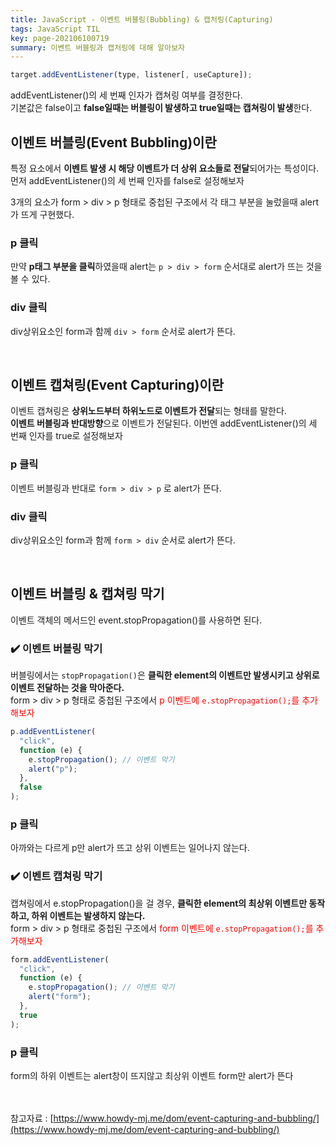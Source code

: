 ```yaml
---
title: JavaScript - 이벤트 버블링(Bubbling) & 캡처링(Capturing)
tags: JavaScript TIL
key: page-202106100719
summary: 이벤트 버블링과 캡처링에 대해 알아보자
---
```


```javascript
target.addEventListener(type, listener[, useCapture]);
```

addEventListener()의 세 번째 인자가 캡쳐링 여부를 결정한다.  
기본값은 false이고 **false일때는 버블링이 발생하고 true일때는 캡쳐링이 발생**한다.

## 이벤트 버블링(Event Bubbling)이란

특정 요소에서 **이벤트 발생 시 해당 이벤트가 더 상위 요소들로 전달**되어가는 특성이다. <br/>
먼저 addEventListener()의 세 번째 인자를 false로 설정해보자

<script async src="//jsfiddle.net/hhyemi/vk4uth2j/33/embed/"></script>

3개의 요소가 form > div > p 형태로 중첩된 구조에서 각 태그 부분을 눌렀을때 alert가 뜨게 구현했다.

### p 클릭

만약 **p태그 부분을 클릭**하였을때 alert는 `p > div > form` 순서대로 alert가 뜨는 것을 볼 수 있다.

### div 클릭

div상위요소인 form과 함께 `div > form` 순서로 alert가 뜬다.

<br/>

## 이벤트 캡쳐링(Event Capturing)이란

이벤트 캡쳐링은 **상위노드부터 하위노드로 이벤트가 전달**되는 형태를 말한다.  
**이벤트 버블링과 반대방향**으로 이벤트가 전달된다.
이번엔 addEventListener()의 세 번째 인자를 true로 설정해보자

<script async src="//jsfiddle.net/hhyemi/vk4uth2j/31/embed/"></script>

### p 클릭

이벤트 버블링과 반대로 `form > div > p` 로 alert가 뜬다.

### div 클릭

div상위요소인 form과 함께 `form > div` 순서로 alert가 뜬다.

<br/>

## 이벤트 버블링 & 캡쳐링 막기

이벤트 객체의 메서드인 event.stopPropagation()를 사용하면 된다.

### :heavy_check_mark: 이벤트 버블링 막기

버블링에서는 `stopPropagation()`은 **클릭한 element의 이벤트만 발생시키고 상위로 이벤트 전달하는 것을 막아준다.**  
form > div > p 형태로 중첩된 구조에서 <span style="color:red">p 이벤트에 `e.stopPropagation();`를 추가해보자</span>

```javascript
p.addEventListener(
  "click",
  function (e) {
    e.stopPropagation(); // 이벤트 막기
    alert("p");
  },
  false
);
```

<script async src="//jsfiddle.net/hhyemi/4ru9sp31/3/embed/"></script>

### p 클릭

아까와는 다르게 p만 alert가 뜨고 상위 이벤트는 일어나지 않는다.

### :heavy_check_mark: 이벤트 캡쳐링 막기

캡쳐링에서 e.stopPropagation()을 걸 경우, **클릭한 element의 최상위 이벤트만 동작하고, 하위 이벤트는 발생하지 않는다.**  
form > div > p 형태로 중첩된 구조에서 <span style="color:red">form 이벤트에 `e.stopPropagation();`를 추가해보자</span>

```javascript
form.addEventListener(
  "click",
  function (e) {
    e.stopPropagation(); // 이벤트 막기
    alert("form");
  },
  true
);
```

<script async src="//jsfiddle.net/hhyemi/4ru9sp31/7/embed/"></script>

### p 클릭

form의 하위 이벤트는 alert창이 뜨지않고 최상위 이벤트 form만 alert가 뜬다

<br/><br/>
참고자료 : [https://www.howdy-mj.me/dom/event-capturing-and-bubbling/](https://www.howdy-mj.me/dom/event-capturing-and-bubbling/)
